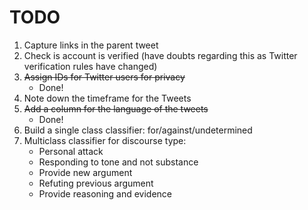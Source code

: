 # TODO

1. Capture links in the parent tweet
2. Check is account is verified (have doubts regarding this as Twitter verification rules have changed)
3. ~~Assign IDs for Twitter users for privacy~~
    - Done!
4. Note down the timeframe for the Tweets
5. ~~Add a column for the language of the tweets~~
    - Done!
6. Build a single class classifier: for/against/undetermined
7. Multiclass classifier for discourse type: 
    - Personal attack 
    - Responding to tone and not substance 
    - Provide new argument 
    - Refuting previous argument
    - Provide reasoning and evidence

